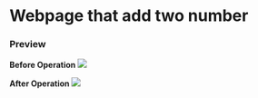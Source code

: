 # Webpage that add two number

### Preview

**Before Operation**
<img src="./before-operation.png">

**After Operation**
<img src="./after-operation.png">